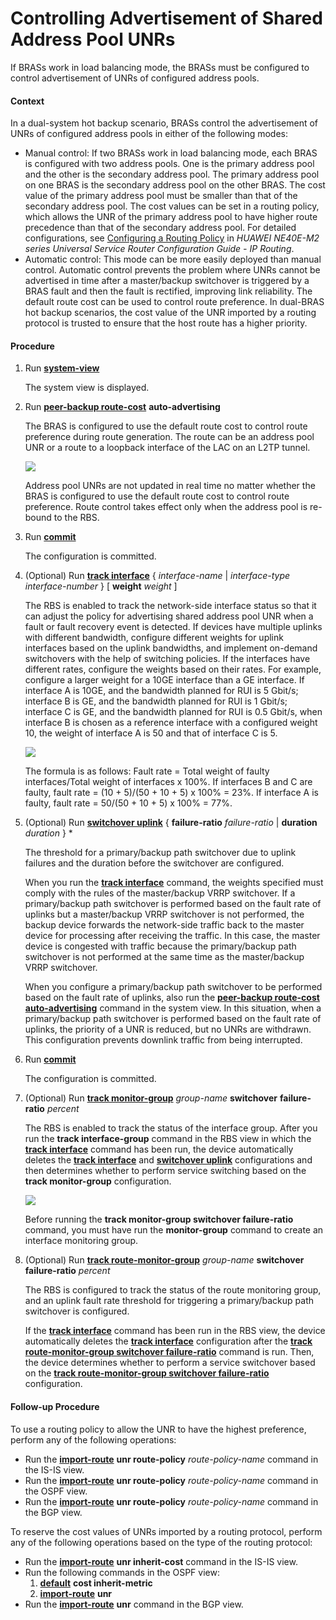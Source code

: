 Controlling Advertisement of Shared Address Pool UNRs
=====================================================

If BRASs work in load balancing mode, the BRASs must be configured to control advertisement of UNRs of configured address pools.

#### Context

In a dual-system hot backup scenario, BRASs control the advertisement of UNRs of configured address pools in either of the following modes:

* Manual control: If two BRASs work in load balancing mode, each BRAS is configured with two address pools. One is the primary address pool and the other is the secondary address pool. The primary address pool on one BRAS is the secondary address pool on the other BRAS. The cost value of the primary address pool must be smaller than that of the secondary address pool. The cost values can be set in a routing policy, which allows the UNR of the primary address pool to have higher route precedence than that of the secondary address pool. For detailed configurations, see [Configuring a Routing Policy](../vrp/dc_vrp_route-policy_cfg_0000.html) in *HUAWEI NE40E-M2 series Universal Service Router Configuration Guide - IP Routing*.
* Automatic control: This mode can be more easily deployed than manual control. Automatic control prevents the problem where UNRs cannot be advertised in time after a master/backup switchover is triggered by a BRAS fault and then the fault is rectified, improving link reliability. The default route cost can be used to control route preference. In dual-BRAS hot backup scenarios, the cost value of the UNR imported by a routing protocol is trusted to ensure that the host route has a higher priority.


#### Procedure

1. Run [**system-view**](cmdqueryname=system-view)
   
   
   
   The system view is displayed.
2. Run [**peer-backup route-cost**](cmdqueryname=peer-backup+route-cost) **auto-advertising**
   
   
   
   The BRAS is configured to use the default route cost to control route preference during route generation. The route can be an address pool UNR or a route to a loopback interface of the LAC on an L2TP tunnel.
   
   
   
   ![](../../../../public_sys-resources/note_3.0-en-us.png) 
   
   Address pool UNRs are not updated in real time no matter whether the BRAS is configured to use the default route cost to control route preference. Route control takes effect only when the address pool is re-bound to the RBS.
3. Run [**commit**](cmdqueryname=commit)
   
   
   
   The configuration is committed.
4. (Optional) Run [**track interface**](cmdqueryname=track+interface) { *interface-name* | *interface-type interface-number* } [ **weight** *weight* ]
   
   
   
   The RBS is enabled to track the network-side interface status so that it can adjust the policy for advertising shared address pool UNR when a fault or fault recovery event is detected. If devices have multiple uplinks with different bandwidth, configure different weights for uplink interfaces based on the uplink bandwidths, and implement on-demand switchovers with the help of switching policies. If the interfaces have different rates, configure the weights based on their rates. For example, configure a larger weight for a 10GE interface than a GE interface. If interface A is 10GE, and the bandwidth planned for RUI is 5 Gbit/s; interface B is GE, and the bandwidth planned for RUI is 1 Gbit/s; interface C is GE, and the bandwidth planned for RUI is 0.5 Gbit/s, when interface B is chosen as a reference interface with a configured weight 10, the weight of interface A is 50 and that of interface C is 5.
   
   
   
   ![](../../../../public_sys-resources/note_3.0-en-us.png) 
   
   The formula is as follows: Fault rate = Total weight of faulty interfaces/Total weight of interfaces x 100%. If interfaces B and C are faulty, fault rate = (10 + 5)/(50 + 10 + 5) x 100% = 23%. If interface A is faulty, fault rate = 50/(50 + 10 + 5) x 100% = 77%.
5. (Optional) Run [**switchover uplink**](cmdqueryname=switchover+uplink) { **failure-ratio** *failure-ratio* | **duration** *duration* } \*
   
   
   
   The threshold for a primary/backup path switchover due to uplink failures and the duration before the switchover are configured.
   
   
   
   When you run the [**track interface**](cmdqueryname=track+interface) command, the weights specified must comply with the rules of the master/backup VRRP switchover. If a primary/backup path switchover is performed based on the fault rate of uplinks but a master/backup VRRP switchover is not performed, the backup device forwards the network-side traffic back to the master device for processing after receiving the traffic. In this case, the master device is congested with traffic because the primary/backup path switchover is not performed at the same time as the master/backup VRRP switchover.
   
   When you configure a primary/backup path switchover to be performed based on the fault rate of uplinks, also run the [**peer-backup route-cost auto-advertising**](cmdqueryname=peer-backup+route-cost+auto-advertising) command in the system view. In this situation, when a primary/backup path switchover is performed based on the fault rate of uplinks, the priority of a UNR is reduced, but no UNRs are withdrawn. This configuration prevents downlink traffic from being interrupted.
6. Run [**commit**](cmdqueryname=commit)
   
   
   
   The configuration is committed.
7. (Optional) Run [**track monitor-group**](cmdqueryname=track+monitor-group) *group-name* **switchover** **failure-ratio** *percent*
   
   
   
   The RBS is enabled to track the status of the interface group. After you run the **track interface-group** command in the RBS view in which the [**track interface**](cmdqueryname=track+interface) command has been run, the device automatically deletes the [**track interface**](cmdqueryname=track+interface) and [**switchover uplink**](cmdqueryname=switchover+uplink) configurations and then determines whether to perform service switching based on the **track monitor-group** configuration.
   
   
   
   ![](../../../../public_sys-resources/note_3.0-en-us.png) 
   
   Before running the **track monitor-group switchover failure-ratio** command, you must have run the **monitor-group** command to create an interface monitoring group.
8. (Optional) Run [**track route-monitor-group**](cmdqueryname=track+route-monitor-group) *group-name* **switchover** **failure-ratio** *percent*
   
   
   
   The RBS is configured to track the status of the route monitoring group, and an uplink fault rate threshold for triggering a primary/backup path switchover is configured.
   
   
   
   If the [**track interface**](cmdqueryname=track+interface) command has been run in the RBS view, the device automatically deletes the [**track interface**](cmdqueryname=track+interface) configuration after the [**track route-monitor-group switchover failure-ratio**](cmdqueryname=track+route-monitor-group+switchover+failure-ratio) command is run. Then, the device determines whether to perform a service switchover based on the [**track route-monitor-group switchover failure-ratio**](cmdqueryname=track+route-monitor-group+switchover+failure-ratio) configuration.

#### Follow-up Procedure

To use a routing policy to allow the UNR to have the highest preference, perform any of the following operations:

* Run the [**import-route**](cmdqueryname=import-route) **unr route-policy** *route-policy-name* command in the IS-IS view.
* Run the [**import-route**](cmdqueryname=import-route) **unr route-policy** *route-policy-name* command in the OSPF view.
* Run the [**import-route**](cmdqueryname=import-route) **unr route-policy** *route-policy-name* command in the BGP view.

To reserve the cost values of UNRs imported by a routing protocol, perform any of the following operations based on the type of the routing protocol:

* Run the [**import-route**](cmdqueryname=import-route) **unr inherit-cost** command in the IS-IS view.
* Run the following commands in the OSPF view:
  1. [**default**](cmdqueryname=default) **cost inherit-metric**
  2. [**import-route**](cmdqueryname=import-route) **unr**
* Run the [**import-route**](cmdqueryname=import-route) **unr** command in the BGP view.